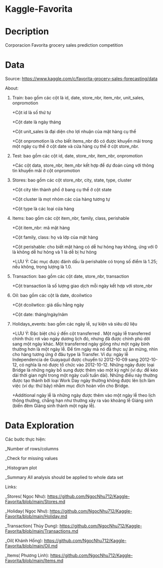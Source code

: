 # Kaggle-Favorita
# Decription
Corporacion Favorita grocery sales prediction competition
# Data
Source: https://www.kaggle.com/c/favorita-grocery-sales-forecasting/data

About:
 1. Train: bao gồm các cột là id, date, store_nbr, item_nbr, unit_sales, onpromotion
  
    +Cột id là số thứ tự
  
    +Cột date là ngày tháng
  
    +Cột unit_sales là đại diện cho lợi nhuận của mặt hàng cụ thể
  
    +Cột onpromotion là cho biết items_nbr đó có được khuyến mãi trong một ngày cụ thể ở cột date và cửa hàng cụ thể ở cột store_nbr.
 
 2. Test: bao gồm các cột id, date, store_nbr, item_nbr, onpromotion
  
    +Các cột data, store_nbr, item_nbr kết hợp để dự đoán cùng với thông tin khuyến mãi ở cột onpromotion
 
 3. Stores: bao gồm các cột store_nbr, city, state, type, cluster
  
    +Cột city tên thành phố ở bang cụ thể ở cột state
  
    +Cột cluster là mọt nhóm các của hàng tương tự
  
    +Cột type là các loại cửa hàng
 
 4. Items: bao gồm các cột item_nbr, family, class, perishable
  
    +Cột item_nbr: mã mặt hàng
  
    +Cột family, class: họ và lớp của mặt hàng
  
    +Cột perishable: cho biết mặt hàng có dễ hư hỏng hay không, ứng với 0 là không dễ hư hỏng và 1 là dễ bị hư hỏng
  
    +LƯU Ý: Các mục được đánh dấu là perishable có trọng số điểm là 1.25;   nếu không, trọng lượng là 1.0.
 
 5. Transaction: bao gồm các cột date, store_nbr, transaction
  
    +Cột transaction là số lượng giao dịch mỗi ngày kết hợp với store_nbr
 
 6. Oil: bao gồm các cột là date, dcoilwtico
  
    +Cột dcoilwtico: giá dầu hằng ngày
  
    +Cột date: tháng/ngày/năm
 
 7. Holidays_events: bao gồm các ngày lễ, sự kiện và siêu dữ liệu
  
    +LƯU Ý: Đặc biệt chú ý đến cột transferred . Một ngày lễ transferred chính thức rơi vào ngày dương lịch đó, nhưng đã được chính phủ dời sang một ngày khác. Một transferred ngày giống như một ngày bình thường hơn là một ngày lễ. Để tìm ngày mà nó đã thực sự ăn mừng, nhìn cho hàng tương ứng ở đâu type là Transfer. Ví dụ: ngày lễ Independencia de Guayaquil được chuyển từ 2012-10-09 sang 2012-10-12, có nghĩa là nó được tổ chức vào 2012-10-12. Những ngày được loại Bridge là những ngày bổ sung được thêm vào một kỳ nghỉ (ví dụ: để kéo dài thời gian nghỉ trong một ngày cuối tuần dài). Những điều này thường được tạo thành bởi loại Work Day ngày thường không được lên lịch làm việc (ví dụ: thứ bảy) nhằm mục đích hoàn vốn cho Bridge.
  
    +Additional ngày lễ là những ngày được thêm vào một ngày lễ theo lịch thông thường, chẳng hạn như thường xảy ra vào khoảng lễ Giáng sinh (biến đêm Giáng sinh thành một ngày lễ).
# Data Exploration
Các bước thực hiện:

_Number of rows/columns

_Check for missing values

_Histogram plot

_Summary All analysis should be applied to whole data set

Links:

_Stores( Ngọc Như): https://github.com/NgocNhu712/Kaggle-Favorita/blob/main/Stores.md

_Holiday( Ngọc Như): https://github.com/NgocNhu712/Kaggle-Favorita/blob/main/Holiday.md

_Transaction( Thùy Dung): https://github.com/NgocNhu712/Kaggle-Favorita/blob/main/Transactions.md

_Oil( Khánh Hồng): https://github.com/NgocNhu712/Kaggle-Favorita/blob/main/Oil.md

_Items( Phương Linh): https://github.com/NgocNhu712/Kaggle-Favorita/blob/main/Items.md




